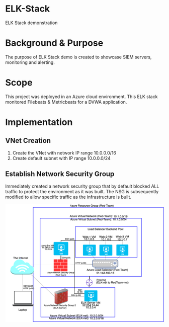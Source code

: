 # ELK-Stack
ELK Stack demonstration
# Background & Purpose #

The purpose of ELK Stack demo is created to showcase SIEM servers, monitoring and alerting.
# Scope #

This project was deployed in an Azure cloud environment. This ELK stack monitored Filebeats & Metricbeats for a DVWA application.
# Implementation #

## VNet Creation ##

1. Create the VNet with network IP range 10.0.0.0/16
2. Create default subnet with IP range 10.0.0.0/24

## Establish Network Security Group ##

Immediately created a network security group that by default blocked ALL traffic to protect the environment as it was built. The NSG is subsequently modified to allow specific traffic as the infrastructure is built.

![Cloud Diagram](images/CloudNetwork.png)

